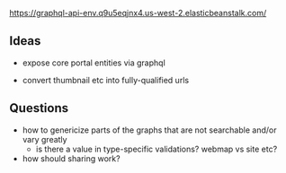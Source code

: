 https://graphql-api-env.q9u5eqjnx4.us-west-2.elasticbeanstalk.com/

## Ideas

- expose core portal entities via graphql

- convert thumbnail etc into fully-qualified urls


## Questions
- how to genericize parts of the graphs that are not searchable and/or vary greatly
  - is there a value in type-specific validations? webmap vs site etc?
- how should sharing work?